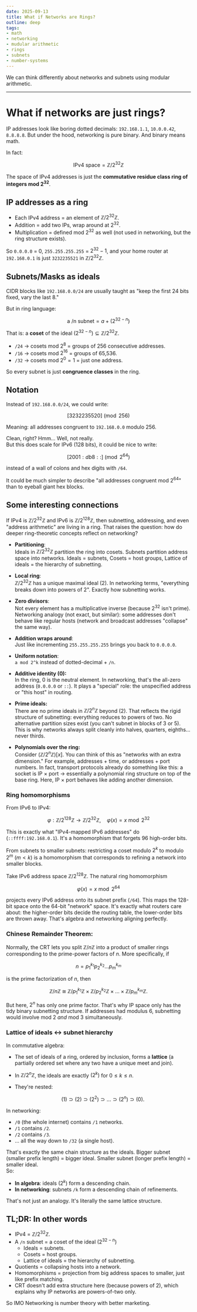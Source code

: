 ```yaml
---
date: 2025-09-13
title: What if Networks are Rings?
outline: deep
tags:
- math
- networking
- mudular arithmetic
- rings
- subnets
- number-systems
---
```

We can think differently about networks and subnets using modular arithmetic.

---

# What if networks are just rings?

IP addresses look like boring dotted decimals: `192.168.1.1`, `10.0.0.42`, `8.8.8.8`. But under the hood, networking is pure binary. And binary means math.

In fact:

$$
\text{IPv4 space} = \mathbb{Z}/2^{32}\mathbb{Z}
$$

The space of IPv4 addresses is just the **commutative residue class ring of integers mod $2^{32}$**.

## IP addresses as a ring

* Each IPv4 address = an element of $\mathbb{Z}/2^{32}\mathbb{Z}$.
* Addition = add two IPs, wrap around at $2^{32}$.
* Multiplication = defined mod $2^{32}$ as well (not used in networking, but the ring structure exists).

So `0.0.0.0` = 0, `255.255.255.255` = $2^{32}-1$, and your home router at `192.168.0.1` is just `3232235521` in $\mathbb{Z}/2^{32}\mathbb{Z}$.

## Subnets/Masks as ideals

CIDR blocks like `192.168.0.0/24` are usually taught as "keep the first 24 bits fixed, vary the last 8."

But in ring language:

$$
\text{a /n subnet} = a + (2^{32-n})
$$

That is: a **coset** of the ideal $(2^{32-n}) \subseteq \mathbb{Z}/2^{32}\mathbb{Z}$.

* `/24` → cosets mod $2^{8}$ = groups of 256 consecutive addresses.
* `/16` → cosets mod $2^{16}$ = groups of 65,536.
* `/32` → cosets mod $2^{0}=1$ = just one address.

So every subnet is just **congruence classes** in the ring.

## Notation

Instead of `192.168.0.0/24`, we could write:

$$
[3232235520] \pmod{256}
$$

Meaning: all addresses congruent to `192.168.0.0` modulo 256.

Clean, right? Hmm... Well, not really.<br>
But this does scale for IPv6 (128 bits), it could be nice to write:

$$
[2001:db8::] \pmod{2^{64}}
$$

instead of a wall of colons and hex digits with `/64`.

It could be much simpler to describe "all addresses congruent mod $2^{64}$" than to eyeball giant hex blocks.


## Some interesting connections

If IPv4 is $\mathbb{Z}/2^{32}\mathbb{Z}$ and IPv6 is $\mathbb{Z}/2^{128}\mathbb{Z}$, then subnetting, addressing, and even "address arithmetic" are living in a ring. That raises the question: how do deeper ring-theoretic concepts reflect on networking?

* **Partitioning**: <br>
Ideals in $\mathbb{Z}/2^{32}\mathbb{Z}$ partition the ring into cosets. Subnets partition address space into networks. Ideals = subnets, Cosets = host groups, Lattice of ideals = the hierarchy of subnetting.

* **Local ring**: <br>
$\mathbb{Z}/2^{32}\mathbb{Z}$ has a unique maximal ideal $(2)$. In networking terms, "everything breaks down into powers of 2". Exactly how subnetting works.

* **Zero divisors**: <br>
Not every element has a multiplicative inverse (because $2^{32}$ isn't prime). Networking analogy (not exact, but similar): some addresses don't behave like regular hosts (network and broadcast addresses "collapse" the same way).

* **Addition wraps around**: <br>
Just like incrementing `255.255.255.255` brings you back to `0.0.0.0`.

* **Uniform notation**: <br>
`a mod 2^k` instead of dotted-decimal + `/n`.

* **Additive identity (0):** <br>
In the ring, $0$ is the neutral element. In networking, that's the all-zero address (`0.0.0.0` or `::`). It plays a "special" role: the unspecified address or "this host" in routing.

* **Prime ideals:** <br>
There are no prime ideals in $\mathbb{Z}/2^{n}\mathbb{Z}$ beyond $(2)$. That reflects the rigid structure of subnetting: everything reduces to powers of two. No alternative partition sizes exist (you can't subnet in blocks of 3 or 5). This is why networks always split cleanly into halves, quarters, eighths... never thirds.

* **Polynomials over the ring:** <br>
Consider $(\mathbb{Z}/2^{n}\mathbb{Z})[x]$. You can think of this as "networks with an extra dimension." For example, addresses + time, or addresses + port numbers. In fact, transport protocols already do something like this: a socket is IP × port → essentially a polynomial ring structure on top of the base ring. Here, IP × port behaves like adding another dimension.

### Ring homomorphisms

From IPv6 to IPv4:

$$
\varphi: \mathbb{Z}/2^{128}\mathbb{Z} \to \mathbb{Z}/2^{32}\mathbb{Z}, \quad \varphi(x) = x \bmod 2^{32}
$$

This is exactly what "IPv4-mapped IPv6 addresses" do (`::ffff:192.168.0.1`). It's a homomorphism that forgets 96 high-order bits.

From subnets to smaller subnets: restricting a coset modulo $2^k$ to modulo $2^m$ ($m<k$) is a homomorphism that corresponds to refining a network into smaller blocks.

Take IPv6 address space $\mathbb{Z}/2^{128}\mathbb{Z}$. The natural ring homomorphism

$$
\varphi(x) = x \bmod 2^{64}
$$

projects every IPv6 address onto its subnet prefix (`/64`). This maps the 128-bit space onto the 64-bit "network" space. It's exactly what routers care about: the higher-order bits decide the routing table, the lower-order bits are thrown away. That's algebra and networking aligning perfectly.

### Chinese Remainder Theorem:

Normally, the CRT lets you split $\mathbb{Z}/n\mathbb{Z}$ into a product of smaller rings corresponding to the prime-power factors of $n$. More specifically, if

$$
n = p_1^{k_1} p_2^{k_2} \dots p_m^{k_m}
$$

is the prime factorization of $n$, then

$$
\mathbb{Z}/n\mathbb{Z} \;\cong\; \mathbb{Z}/p_1^{k_1}\mathbb{Z} \;\times\; \mathbb{Z}/p_2^{k_2}\mathbb{Z} \;\times\; \dots \;\times\; \mathbb{Z}/p_m^{k_m}\mathbb{Z}.
$$

But here, $2^n$ has only one prime factor. That's why IP space only has the tidy binary subnetting structure. If addresses had modulus $6$, subnetting would involve mod 2 *and* mod 3 simultaneously.

### Lattice of ideals ↔ subnet hierarchy

In commutative algebra:

* The set of ideals of a ring, ordered by inclusion, forms a **lattice** (a partially ordered set where any two have a unique meet and join).
* In $\mathbb{Z}/2^n\mathbb{Z}$, the ideals are exactly $(2^k)$ for $0 \leq k \leq n$.
* They're nested:

  $$
  (1) \supset (2) \supset (2^2) \supset \dots \supset (2^n) \supset (0).
  $$

In networking:

* `/0` (the whole internet) contains `/1` networks.
* `/1` contains `/2`.
* `/2` contains `/3`.
* ... all the way down to `/32` (a single host).

That's exactly the same chain structure as the ideals. Bigger subnet (smaller prefix length) = bigger ideal. Smaller subnet (longer prefix length) = smaller ideal. <br>
So:
* **In algebra**: ideals $(2^k)$ form a descending chain.
* **In networking**: subnets `/k` form a descending chain of refinements.

That's not just an analogy. It's literally the same lattice structure.

## TL;DR: In other words

* IPv4 = $\mathbb{Z}/2^{32}\mathbb{Z}$.
* A `/n` subnet = a coset of the ideal $(2^{32-n})$
  * Ideals = subnets.
  * Cosets = host groups.
  * Lattice of ideals = the hierarchy of subnetting.
* Quotients = collapsing hosts into a network.
* Homomorphisms = projection from big address spaces to smaller, just like prefix matching.
* CRT doesn't add extra structure here (because powers of 2), which explains why IP networks are powers-of-two only.

So IMO Networking is number theory with better marketing.
